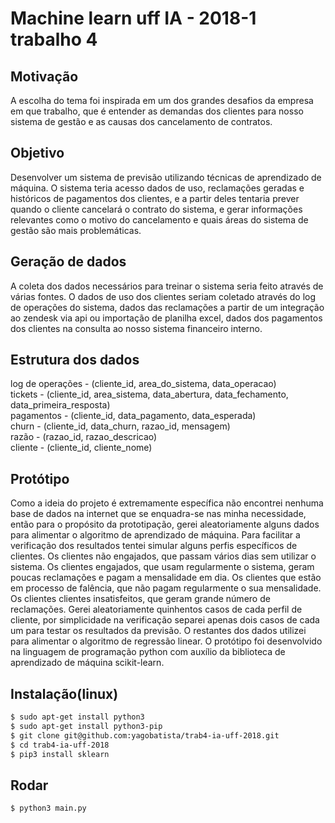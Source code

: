 # Machine learn uff IA - 2018-1 trabalho 4

## Motivação

A escolha do tema foi inspirada em um dos grandes desafios da empresa em que trabalho, que é entender as demandas dos clientes para nosso sistema de gestão e as causas dos cancelamento de contratos.


## Objetivo

Desenvolver um sistema de previsão utilizando técnicas de aprendizado de máquina. O sistema teria acesso dados de uso, reclamações geradas e históricos de pagamentos dos clientes, e a partir deles tentaria prever quando o cliente cancelará o contrato do sistema, e gerar informações relevantes como o motivo do cancelamento e quais áreas do sistema de gestão são mais problemáticas.


## Geração de dados

A coleta dos dados necessários para treinar o sistema seria feito através de várias fontes. O dados de uso dos clientes seriam coletado através do log de operações do sistema, dados das reclamações a partir de um integração ao zendesk via api ou importação de planilha excel, dados dos pagamentos dos clientes na consulta ao nosso sistema financeiro interno. 


## Estrutura dos dados

log de operações - (cliente_id, area_do_sistema, data_operacao)<br>
tickets - (cliente_id, area_sistema, data_abertura, data_fechamento, data_primeira_resposta)<br>
pagamentos - (cliente_id, data_pagamento, data_esperada)<br>
churn - (cliente_id, data_churn, razao_id, mensagem)<br>
razão - (razao_id, razao_descricao)<br>
cliente - (cliente_id, cliente_nome)<br>


## Protótipo

Como a ideia do projeto é extremamente específica não encontrei nenhuma base de dados na internet que se enquadra-se nas minha necessidade, então para o propósito da prototipação, gerei aleatoriamente alguns dados para alimentar o algoritmo de aprendizado de máquina. Para facilitar a verificação dos resultados tentei simular alguns perfis específicos de clientes. Os clientes não engajados, que passam vários dias sem utilizar o sistema. Os clientes engajados, que usam regularmente o sistema, geram poucas reclamações e pagam a mensalidade em dia. Os clientes que estão em processo de falência, que não pagam regularmente o sua mensalidade. Os clientes clientes insatisfeitos, que geram grande número de reclamações. Gerei aleatoriamente quinhentos casos de cada perfil de cliente, por simplicidade na verificação separei apenas dois casos de cada um para testar os resultados da previsão. O restantes dos dados utilizei para alimentar o algoritmo de regressão linear. O protótipo foi desenvolvido na linguagem de programação python com auxílio da biblioteca de aprendizado de máquina scikit-learn.


## Instalação(linux)

```sh
$ sudo apt-get install python3
$ sudo apt-get install python3-pip
$ git clone git@github.com:yagobatista/trab4-ia-uff-2018.git
$ cd trab4-ia-uff-2018
$ pip3 install sklearn
```


## Rodar

```sh
$ python3 main.py
```


